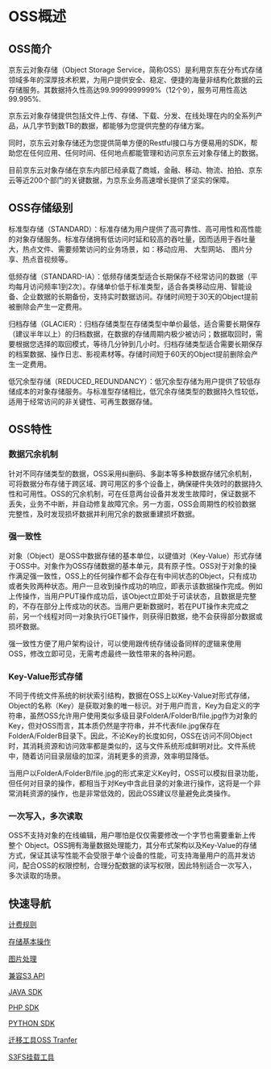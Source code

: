 # OSS概述

## OSS简介

京东云对象存储（Object Storage Service，简称OSS）是利用京东在分布式存储领域多年的深厚技术积累，为用户提供安全、稳定、便捷的海量非结构化数据的云存储服务。其数据持久性高达99.9999999999%（12个9），服务可用性高达99.995%.

京东云对象存储提供包括文件上传、存储、下载、分发、在线处理在内的全系列产品，从几字节到数TB的数据，都能够为您提供完整的存储方案。

同时，京东云对象存储还为您提供简单方便的Restful接口与方便易用的SDK，帮助您在任何应用、任何时间、任何地点都能管理和访问京东云对象存储上的数据。

目前京东云对象存储在京东内部已经承载了商城，金融、移动、物流、拍拍、京东云等近200个部门的关键数据，为京东业务高速增长提供了坚实的保障。

## OSS存储级别

标准型存储（STANDARD）：标准存储为用户提供了高可靠性、高可用性和高性能的对象存储服务。标准存储拥有低访问时延和较高的吞吐量，因而适用于吞吐量大，热点文件、需要频繁访问的业务场景，如：移动应用、 大型网站、 图片分享、热点音视频等。

低频存储（STANDARD-IA）：低频存储类型适合长期保存不经常访问的数据（平均每月访问频率1到2次）。存储单价低于标准类型，适合各类移动应用、智能设备、企业数据的长期备份，支持实时数据访问。存储时间短于30天的Object提前被删除会产生一定费用。

归档存储（GLACIER）：归档存储类型在存储类型中单价最低，适合需要长期保存（建议半年以上）的归档数据，在数据的存储周期内极少被访问；数据取回时，需要根据您选择的取回模式，等待几分钟到几小时。归档存储类型适合需要长期保存的档案数据、操作日志、影视素材等。存储时间短于60天的Object提前删除会产生一定费用。

低冗余型存储（REDUCED_REDUNDANCY）：低冗余型存储为用户提供了较低存储成本的对象存储服务。与标准型存储相比，低冗余存储类型的数据持久性较低，适用于经常访问的非关键性、可再生数据存储。

## OSS特性

### 数据冗余机制

针对不同存储类型的数据，OSS采用纠删码、多副本等多种数据存储冗余机制，可将数据分布存储于跨区域、跨可用区的多个设备上，确保硬件失效时的数据持久性和可用性。OSS的冗余机制，可在任意两台设备并发发生故障时，保证数据不丢失，业务不中断，并自动修复故障冗余。另一方面，OSS会周期性的校验数据完整性，及时发现损坏数据并利用冗余的数据重建损坏数据。

### 强一致性

对象（Object）是OSS中数据存储的基本单位，以键值对（Key-Value）形式存储于OSS中。对象作为OSS存储数据的基本单元，具有原子性。OSS对于对象的操作满足强一致性，OSS上的任何操作都不会存在有中间状态的Object，只有成功或者失败两种状态。用户一旦收到操作成功的响应，即表示该数据操作完成。例如上传操作，当用户PUT操作成功后，该Object立即处于可读状态，且数据是完整的，不存在部分上传成功的状态。当用户更新数据时，若在PUT操作未完成之前，另一个线程对同一对象执行GET操作，则获得旧数据，绝不会获得部分数据或损坏数据。

强一致性方便了用户架构设计，可以使用跟传统存储设备同样的逻辑来使用OSS，修改立即可见，无需考虑最终一致性带来的各种问题。

### Key-Value形式存储

不同于传统文件系统的树状索引结构，数据在OSS上以Key-Value对形式存储，Object的名称（Key）是获取对象的唯一标识。对于用户而言，Key为自定义的字符串，虽然OSS允许用户使用类似多级目录FolderA/FolderB/file.jpg作为对象的Key，但对OSS而言，其本质仍然是字符串，并不代表file.jpg保存在FolderA/FolderB目录下。因此，不论Key的长度如何，OSS在访问不同Object时，其消耗资源和访问效率都是类似的，这与文件系统形成鲜明对比。文件系统中，随着访问目录层级的加深，消耗更多的资源，效率明显降低。

当用户以FolderA/FolderB/file.jpg的形式来定义Key时，OSS可以模拟目录功能，但任何对目录的操作，都相当于对Key中含此目录的对象进行操作，这将是一个非常消耗资源的操作，也是非常低效的，因此OSS建议尽量避免此类操作。

### 一次写入，多次读取

OSS不支持对象的在线编辑，用户哪怕是仅仅需要修改一个字节也需要重新上传整个 Object。OSS拥有海量数据处理能力，其分布式架构以及Key-Value的存储方式，保证其读写性能不会受限于单个设备的性能，可支持海量用户的高并发访问，配合OSS的权限控制，合理分配数据的读写权限，因此特别适合一次写入，多次读取的场景。



## 快速导航

[计费规则](../Pricing/Billing-Rules.md) 

[存储基本操作](../Operation-Guide/Sign-Up-Service-2.md)

[图片处理](../Operation-Guide/Image-Service-Guide/Introduction-1.md)

[兼容S3 API](../API-Reference-S3-Compatible/Introduction-2.md)

[JAVA SDK](https://docs.jdcloud.com/cn/object-storage-service/installation-s3)

[PHP SDK](../API-Reference-S3-Compatible/Compatibility-Tools/SDK-PHP.md)

[PYTHON SDK](../API-Reference-S3-Compatible/Compatibility-Tools/SDK-Python.md)

[迁移工具OSS Tranfer](../Best-Practices/Migration-Tool.md)

[S3FS挂载工具](../Best-Practices/S3fs.md)
